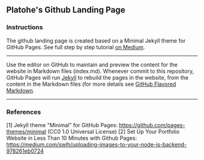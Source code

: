 ## Platohe's Github Landing Page

### Instructions

The github landing page is created based on a Minimal Jekyll theme for GitHub Pages. See full step by step tutorial [on Medium](https://medium.com/@evanca/set-up-your-portfolio-website-in-less-than-10-minutes-with-github-pages-d0efa8ff56fd).
___

Use the editor on GitHub to maintain and preview the content for the website in Markdown files (index.md). Whenever commit to this repository, GitHub Pages will run [Jekyll](https://jekyllrb.com/) to rebuild the pages in the website, from the content in the Markdown files (for more details see [GitHub Flavored Markdown](https://guides.github.com/features/mastering-markdown/).

___

### References

[1] Jekyll theme "Minimal" for GitHub Pages: https://github.com/pages-themes/minimal (CC0 1.0 Universal License)
[2] Set Up Your Portfolio Website in Less Than 10 Minutes with Github Pages: https://medium.com/swlh/uploading-images-to-your-node-js-backend-978261eb0724